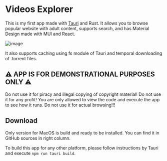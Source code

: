 # Videos Explorer

This is my first app made with [Tauri](https://tauri.studio/) and Rust. It allows you to browse popular website with adult content, supports search, and has Material Design made with MUI and React.

![image](https://user-images.githubusercontent.com/59040542/149215766-996d640e-61be-4215-a5c3-12a992141286.png)

It also supports caching using fs module of Tauri and temporal downloading of .torrent files.

## ⚠️ APP IS FOR DEMONSTRATIONAL PURPOSES ONLY ⚠️

Do not use it for piracy and illegal copying of copyright material! Do not use it for any profit! You are only allowed to view the code and execute the app to see how it runs. Do not use it for actual browsing!!!

## Download

Only version for MacOS is build and ready to be installed. You can find it in GitHub sources in right column.

To build this app for any other platform, please follow instructions by Tauri and execute `npm run tauri build`.
